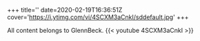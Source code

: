+++
title=''
date=2020-02-19T16:36:51Z
cover='https://i.ytimg.com/vi/4SCXM3aCnkI/sddefault.jpg'
+++

All content belongs to GlennBeck.
{{< youtube 4SCXM3aCnkI >}}

